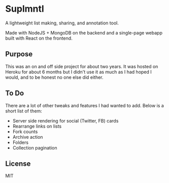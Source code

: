 # Suplmntl

A lightweight list making, sharing, and annotation tool.

Made with NodeJS + MongoDB on the backend and a single-page webapp built with React on the frontend.

## Purpose

This was an on and off side project for about two years. It was hosted on Heroku for about 6 months but I didn't use it as much as I had hoped I would, and to be honest no one else did either.

## To Do

There are a lot of other tweaks and features I had wanted to add. Below is a short list of them:

- Server side rendering for social (Twitter, FB) cards
- Rearrange links on lists
- Fork counts
- Archive action
- Folders
- Collection pagination

## License

MIT